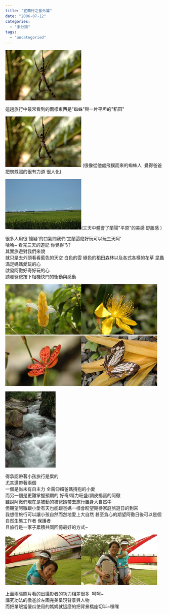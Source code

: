 ```yaml
---
title: "宜蘭行之番外篇"
date: "2006-07-12"
categories: 
  - "未分類"
tags: 
  - "uncategoried"
---
```


![](images/177397158_769328473e_m.jpg)

這趟旅行中最常看到的兩樣東西是"蜘蛛"與一片平坦的"稻田"

![](images/177397158_769328473e_m.jpg) (很像從他處飛撲而來的蜘蛛人  覺得爸爸把蜘蛛照的很有力道 很人化)

![](images/177397952_1d4e8b8f70_m.jpg)(三天中體會了蘭陽"平原"的美感 舒服感 )

很多人用很'懷疑'的口氣問我們'宜蘭這麼好玩可以玩三天阿'  
哈哈~ 看完三天的遊記 你覺得ㄋ?  
其實旅遊對我們來說  
就只是去外頭看看藍色的天空 白色的雲 綠色的稻田森林以及各式各樣的花草 昆蟲  
滿足媽媽愛玩的心  
啟發阿徹好奇好玩的心  
誘發爸爸按下相機快門的衝動與感動

![](images/177397259_909dfb47e0_m.jpg)![](images/177397274_d109ca795f_m.jpg)![](images/177396478_eb4cd0c213_m.jpg)![](images/177397219_4a8a8a6d70_m.jpg)

![](images/177396520_f70df9384d_m.jpg)

得承認帶著小孩旅行是累的  
尤其還帶著兩個  
一個是尚未有自主力 全需仰賴爸媽揹抱的小愛  
而另一個是更難掌握預期的 好奇/精力旺盛/調皮搗蛋的阿徹  
雖說阿徹們現在是被動的被爸媽帶去旅行置身大自然中  
但期望阿徹跟小愛有天也能跟爸媽一樣會盼望期待家庭旅遊日的到來  
我想信旅行可以讓小孩自然而然地愛上大自然 甚至貪心的期望阿徹日後可以是個自然生態工作者 保護者  
且旅行是一家子累積共同回憶最好的方式~

![](images/177397558_e8cc59fded_m.jpg)![](images/177397566_1ec0ebf320_m.jpg)

上面兩張照片看的出攝影者的功力相差很多  呵呵~  
講究功法的徹爸於左圖完美呈現背景與人物  
而把單眼當傻瓜使用的媽媽就這麼的把背景橋座切半~嘿嘿
